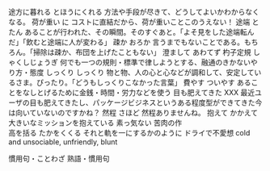 
途方に暮れる	とほうにくれる	方法や手段が尽きて、どうしてよいかわからなくなる。
荷が重い		に			コストに直結だから、荷が重いことこのうえない！
途端			とたん			あることが行われた、その瞬間。そのすぐあと。「よそ見をした途端転んだ」「飲むと途端に人が変わる」
疎か			おろか			言うまでもないことである。もちろん。「掃除は疎か、布団を上げたこともない」
澄まして
あわてず
杓子定規		しゃくしじょうぎ	何でも一つの規則・標準で律しようとする、融通のきかないやり方・態度
しっくり		しっくり		物と物、人の心と心などが調和して、安定しているさま。ぴったり。「どうもしっくりこなかった言葉」
費やす		ついやす		あることをなしとげるために金銭・時間・労力などを使う
目も肥えてきた	XXX		最近ユーザの目も肥えてきたし、パッケージビジネスというある程度型ができてきた今は向いていないのですかね？
然程			さほど		然程ありませんね。
抱えて		かかえて	大きいなミッションを抱えている
素っ気ない
苦肉の作		
高を括る		たかをくくる
それと軌を一にするかのように
ドライで不愛想			cold and unsociable, unfriendly, blunt


慣用句・ことわざ
熟語・慣用句
